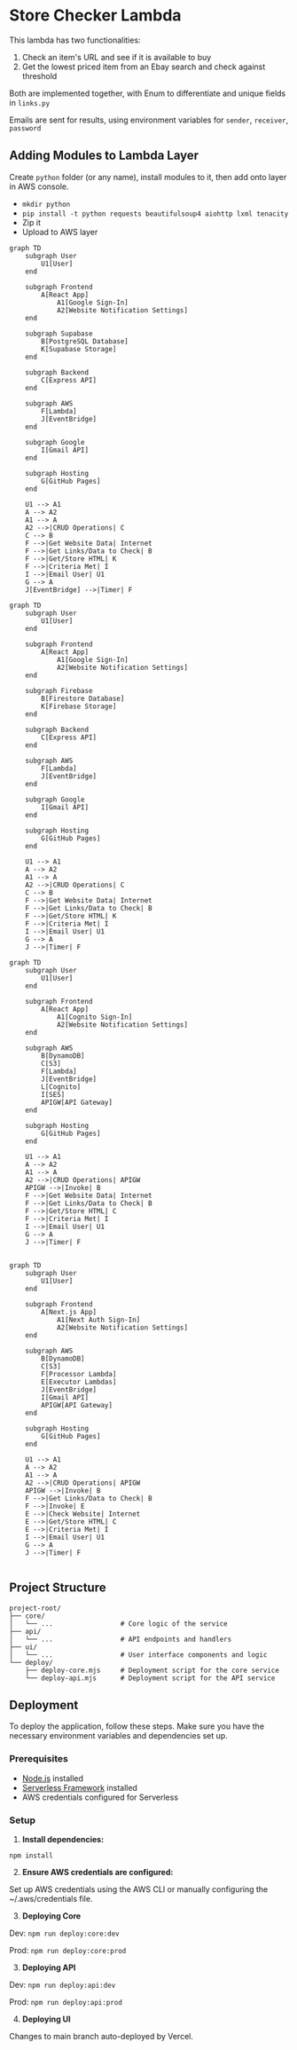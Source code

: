 # Store Checker Lambda

This lambda has two functionalities: 
1. Check an item's URL and see if it is available to buy
2. Get the lowest priced item from an Ebay search and check against threshold

Both are implemented together, with Enum to differentiate and unique fields in `links.py`

Emails are sent for results, using environment variables for `sender`, `receiver`, `password`

## Adding Modules to Lambda Layer

Create `python` folder (or any name), install modules to it, then add onto layer in AWS console.

- `mkdir python`
- `pip install -t python requests beautifulsoup4 aiohttp lxml tenacity`
- Zip it
- Upload to AWS layer



```mermaid
graph TD
    subgraph User
        U1[User]
    end

    subgraph Frontend
        A[React App]
            A1[Google Sign-In]
            A2[Website Notification Settings]
    end

    subgraph Supabase
        B[PostgreSQL Database]
        K[Supabase Storage]
    end

    subgraph Backend
        C[Express API]
    end

    subgraph AWS
        F[Lambda]
        J[EventBridge]
    end

    subgraph Google
        I[Gmail API]
    end

    subgraph Hosting
        G[GitHub Pages]
    end

    U1 --> A1
    A --> A2
    A1 --> A
    A2 -->|CRUD Operations| C
    C --> B
    F -->|Get Website Data| Internet
    F -->|Get Links/Data to Check| B
    F -->|Get/Store HTML| K
    F -->|Criteria Met| I
    I -->|Email User| U1
    G --> A
    J[EventBridge] -->|Timer| F
```

```mermaid
graph TD
    subgraph User
        U1[User]
    end

    subgraph Frontend
        A[React App]
            A1[Google Sign-In]
            A2[Website Notification Settings]
    end

    subgraph Firebase
        B[Firestore Database]
        K[Firebase Storage]
    end

    subgraph Backend
        C[Express API]
    end

    subgraph AWS
        F[Lambda]
        J[EventBridge]
    end

    subgraph Google
        I[Gmail API]
    end

    subgraph Hosting
        G[GitHub Pages]
    end

    U1 --> A1
    A --> A2
    A1 --> A
    A2 -->|CRUD Operations| C
    C --> B
    F -->|Get Website Data| Internet
    F -->|Get Links/Data to Check| B
    F -->|Get/Store HTML| K
    F -->|Criteria Met| I
    I -->|Email User| U1
    G --> A
    J -->|Timer| F

```


```mermaid
graph TD
    subgraph User
        U1[User]
    end

    subgraph Frontend
        A[React App]
            A1[Cognito Sign-In]
            A2[Website Notification Settings]
    end

    subgraph AWS
        B[DynamoDB]
        C[S3]
        F[Lambda]
        J[EventBridge]
        L[Cognito]
        I[SES]
        APIGW[API Gateway]
    end

    subgraph Hosting
        G[GitHub Pages]
    end

    U1 --> A1
    A --> A2
    A1 --> A
    A2 -->|CRUD Operations| APIGW
    APIGW -->|Invoke| B
    F -->|Get Website Data| Internet
    F -->|Get Links/Data to Check| B
    F -->|Get/Store HTML| C
    F -->|Criteria Met| I
    I -->|Email User| U1
    G --> A
    J -->|Timer| F


```

```mermaid
graph TD
    subgraph User
        U1[User]
    end

    subgraph Frontend
        A[Next.js App]
            A1[Next Auth Sign-In]
            A2[Website Notification Settings]
    end

    subgraph AWS
        B[DynamoDB]
        C[S3]
        F[Processor Lambda]
        E[Executor Lambdas]
        J[EventBridge]
        I[Gmail API]
        APIGW[API Gateway]
    end

    subgraph Hosting
        G[GitHub Pages]
    end

    U1 --> A1
    A --> A2
    A1 --> A
    A2 -->|CRUD Operations| APIGW
    APIGW -->|Invoke| B
    F -->|Get Links/Data to Check| B
    F -->|Invoke| E
    E -->|Check Website| Internet
    E -->|Get/Store HTML| C
    E -->|Criteria Met| I
    I -->|Email User| U1
    G --> A
    J -->|Timer| F


```

## Project Structure

```
project-root/
├── core/
│   └── ...                 # Core logic of the service
├── api/
│   └── ...                 # API endpoints and handlers
├── ui/
│   └── ...                 # User interface components and logic
└── deploy/
    ├── deploy-core.mjs     # Deployment script for the core service
    └── deploy-api.mjs      # Deployment script for the API service
```

## Deployment

To deploy the application, follow these steps. Make sure you have the necessary environment variables and dependencies set up.

### Prerequisites

- [Node.js](https://nodejs.org/) installed
- [Serverless Framework](https://www.serverless.com/framework/docs/getting-started/) installed
- AWS credentials configured for Serverless

### Setup

1. **Install dependencies:**

`npm install`

2. **Ensure AWS credentials are configured:**

Set up AWS credentials using the AWS CLI or manually configuring the ~/.aws/credentials file.

3. **Deploying Core**

Dev: `npm run deploy:core:dev`

Prod: `npm run deploy:core:prod`

3. **Deploying API**

Dev: `npm run deploy:api:dev`

Prod: `npm run deploy:api:prod`

4. **Deploying UI**

Changes to main branch auto-deployed by Vercel.
